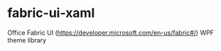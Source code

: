 # fabric-ui-xaml
Office Fabric UI (https://developer.microsoft.com/en-us/fabric#/) WPF theme library
